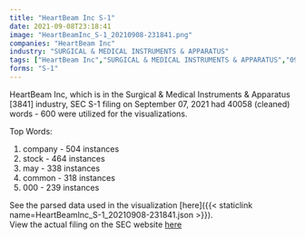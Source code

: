```yaml
---
title: "HeartBeam Inc S-1"
date: 2021-09-08T23:18:41
image: "HeartBeamInc_S-1_20210908-231841.png"
companies: "HeartBeam Inc"
industry: "SURGICAL & MEDICAL INSTRUMENTS & APPARATUS"
tags: ["HeartBeam Inc","SURGICAL & MEDICAL INSTRUMENTS & APPARATUS","09-07-2021","S-1"]
forms: "S-1"
---
```

HeartBeam Inc, which is in the Surgical & Medical Instruments & Apparatus [3841] industry, SEC S-1 filing on September 07, 2021 had 40058 (cleaned) words - 600 were utilized for the visualizations.

Top Words:
1. company - 504 instances
2. stock - 464 instances
3. may - 338 instances
4. common - 318 instances
5. 000 - 239 instances


See the parsed data used in the visualization [here]({{< staticlink name=HeartBeamInc_S-1_20210908-231841.json >}}).  
View the actual filing on the SEC website [here](https://www.sec.gov/Archives/edgar/data/1779372/0001213900-21-046840.txt)